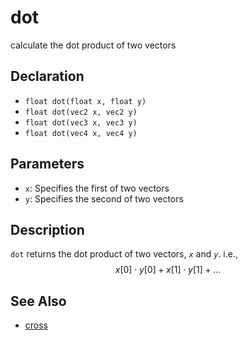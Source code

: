 # dot

calculate the dot product of two vectors

## Declaration
- ``float dot(float x, float y)``
- ``float dot(vec2 x, vec2 y)``
- ``float dot(vec3 x, vec3 y)``
- ``float dot(vec4 x, vec4 y)``
## Parameters
- ``x``:  Specifies the first of two vectors
- ``y``:  Specifies the second of two vectors
## Description
`dot` returns the dot product of two vectors, _`x`_ and _`y`_. i.e., 
$$
x[0] \cdot y[0] + x[1] \cdot y[1] + \ldots
$$
## See Also
- [cross](./cross)